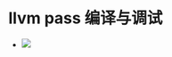 # llvm pass 编译与调试
* ![](https://github.com/haidragon/study_obscure/blob/master/llvm_note/class5/opt.png)

